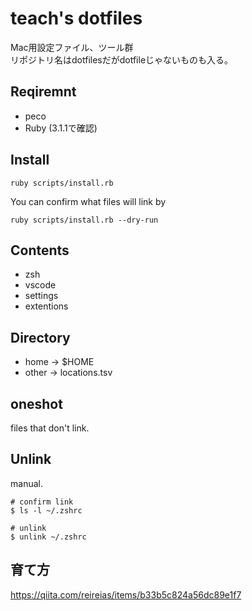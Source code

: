 # teach's dotfiles
Mac用設定ファイル、ツール群  
リポジトリ名はdotfilesだがdotfileじゃないものも入る。

## Reqiremnt

- peco
- Ruby (3.1.1で確認)

## Install

```
ruby scripts/install.rb
```

You can confirm what files will link by

```
ruby scripts/install.rb --dry-run
```

## Contents

- zsh
- vscode
 - settings
 - extentions

## Directory
- home -> $HOME
- other -> locations.tsv

## oneshot
files that don't link.

## Unlink

manual.

```
# confirm link
$ ls -l ~/.zshrc

# unlink
$ unlink ~/.zshrc
```

## 育て方
https://qiita.com/reireias/items/b33b5c824a56dc89e1f7
